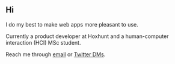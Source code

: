 
## Hi 

I do my best to make web apps more pleasant to use.


Currently a product developer at Hoxhunt and a human-computer interaction (HCI) MSc student.


Reach me through [email](mailto:joel.nhn@gmail.com) or [Twitter DMs](https://twitter.com/messages/compose?recipient_id=1075660159882616832).




